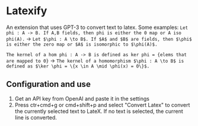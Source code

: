 # Latexify

An extension that uses GPT-3 to convert text to latex. Some examples:
`Let phi : A -> B. If A,B fields, then phi is either the 0 map or A iso phi(A).` ->
`Let $\phi : A \to B$. If $A$ and $B$ are fields, then $\phi$ is either the zero map or $A$ is isomorphic to $\phi(A)$.`

`The kernel of a hom phi : A -> B is defined as ker phi = {elems that are mapped to 0}` -> `The kernel of a homomorphism $\phi : A \to B$ is defined as $\ker \phi = \{x \in A \mid \phi(x) = 0\}$.`

## Configuration and use

1. Get an API key from OpenAI and paste it in the settings
2. Press ctr+cmd+g or cmd+shift+p and select "Convert Latex" to convert the currently selected text to LateX. If no text is selected, the current line is converted.